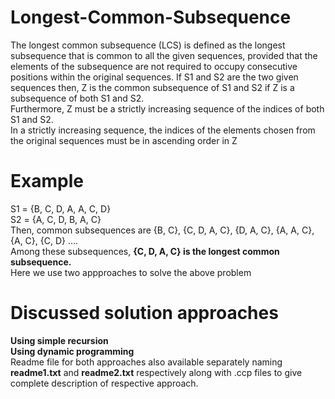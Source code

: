 # Longest-Common-Subsequence

The longest common subsequence (LCS) is defined as the longest subsequence that is common to all the given sequences, provided that the elements of the subsequence are not required to occupy consecutive positions within the original sequences.
If S1 and S2 are the two given sequences then, Z is the common subsequence of S1 and S2 if Z is a subsequence of both S1 and S2.  
Furthermore, Z must be a strictly increasing sequence of the indices of both S1 and S2.  
In a strictly increasing sequence, the indices of the elements chosen from the original sequences must be in ascending order in Z
# Example

S1 = {B, C, D, A, A, C, D}  
S2 = {A, C, D, B, A, C}  
Then, common subsequences are {B, C}, {C, D, A, C}, {D, A, C}, {A, A, C}, {A, C}, {C, D} ….  
Among these subsequences, **{C, D, A, C} is the longest common subsequence.**  
Here we use two appproaches to solve the above problem 
# Discussed solution approaches
**Using simple recursion**  
**Using dynamic programming**  
Readme file for both approaches also available separately naming **readme1.txt** and **readme2.txt** respectively along with .ccp files to give complete description of respective approach.
